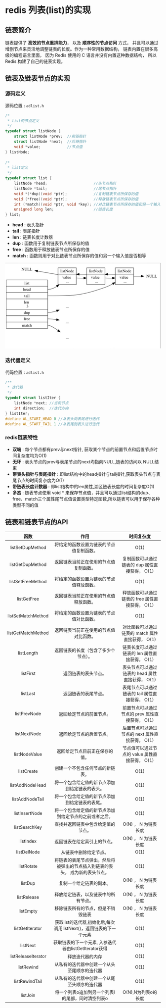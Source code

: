 # redis 列表(list)的实现

## 链表简介

链表提供了 **高效的节点重排能力**， 以及 **顺序性的节点访问** 方式， 并且可以通过增删节点来灵活地调整链表的长度。作为一种常用数据结构， 链表内置在很多高级的编程语言里面， 因为 Redis 使用的 C 语言并没有内置这种数据结构， 所以 Redis 构建了自己的链表实现。

## 链表及链表节点的实现

### 源码定义

源码位置 : `adlist.h`

```c
/*
 * list的节点定义
 */
typedef struct listNode {
    struct listNode *prev;  //前驱指针
    struct listNode *next;  //后继指针
    void *value;            //节点值
} listNode;

/*
 * list定义
 */
typedef struct list {
    listNode *head;                     //头节点指针
    listNode *tail;                     //尾节点指针
    void *(*dup)(void *ptr);            //复制链表节点所保存的值
    void (*free)(void *ptr);            //释放链表节点所保存的值
    int (*match)(void *ptr, void *key); //对比链表节点所保存的值和另一个输入值是否相等
    unsigned long len;                  //链表长度
} list;
```

- **head** : 表头指针
- **tail** : 表尾指针
- **len** : 链表长度计数器
- **dup** : 函数用于复制链表节点所保存的值
- **free** : 函数用于释放链表节点所保存的值
- **match** : 函数则用于对比链表节点所保存的值和另一个输入值是否相等

![由list和listNode构成的链表](/img/redis链表/由list和listNode构成的链表.png)


### 迭代器定义

代码位置 : `adlist.h`

```c
/**
 * 迭代器
 */
typedef struct listIter {
    listNode *next; //当前节点
    int direction;  //迭代方向
} listIter;
#define AL_START_HEAD 0 //从表头向表尾进行迭代
#define AL_START_TAIL 1 //从表尾到表头进行迭代
```

### redis链表特性

- **双端** : 每个节点都有prev与next指针, 获取某个节点的前置节点和后置节点时间复杂度均为O(1)
- **无环** : 表头节点的prev与表尾节点的next均指向NULL,链表的访问以 NULL结束
- **带表头指针与表尾指针** : 即list结构中的head指针与tail指针,获取表头节点与表尾节点的时间复杂度为O(1)
- **带链表长度计数器** : 即list结构中的len属性,湖区链表长度的时间复杂度O(1)
- **多态** : 链表节点使用 void * 来保存节点值，并且可以通过list结构的dup、free、match三个属性尾节点值设置类型特定函数,所以链表可以用于保存各种类型不同的值

## 链表和链表节点的API

函数 | 作用 | 时间复杂度
:-: | :-: | :-:
listSetDupMethod | 将给定的函数设置为链表的节点值复制函数。| O(1)
listGetDupMethod | 返回链表当前正在使用的节点值复制函数。	| 复制函数可以通过链表的 dup 属性直接获得， O(1)
listSetFreeMethod | 将给定的函数设置为链表的节点值释放函数。| O(1)
listGetFree	| 返回链表当前正在使用的节点值释放函数。	| 释放函数可以通过链表的 free 属性直接获得， O(1)
listSetMatchMethod | 将给定的函数设置为链表的节点值对比函数。	| O(1)
listGetMatchMethod | 返回链表当前正在使用的节点值对比函数。 | 对比函数可以通过链表的 match 属性直接获得， O(1)
listLength |返回链表的长度（包含了多少个节点）。| 链表长度可以通过链表的 len 属性直接获得， O(1)
listFirst | 返回链表的表头节点。	| 表头节点可以通过链表的 head 属性直接获得， O(1)
listLast|返回链表的表尾节点。|表尾节点可以通过链表的 tail 属性直接获得， O(1)
listPrevNode|返回给定节点的前置节点。| 前置节点可以通过节点的 prev 属性直接获得， O(1)
listNextNode | 返回给定节点的后置节点。 | 后置节点可以通过节点的 next 属性直接获得， O(1)
listNodeValue | 返回给定节点目前正在保存的值。 | 节点值可以通过节点的 value 属性直接获得， O(1)
listCreate | 创建一个不包含任何节点的新链表。 | O(1)
listAddNodeHead | 将一个包含给定值的新节点添加到给定链表的表头。 | O(1)
listAddNodeTail | 将一个包含给定值的新节点添加到给定链表的表尾。 | O(1)
listInsertNode | 将一个包含给定值的新节点添加到给定节点的之前或者之后。 | O(1)
listSearchKey | 查找并返回链表中包含给定值的节点。 | O(N) ， N 为链表长度
listIndex | 返回链表在给定索引上的节点。 | O(N) ， N 为链表长度
listDelNode | 从链表中删除给定节点。 | O(1)
listRotate | 将链表的表尾节点弹出，然后将被弹出的节点插入到链表的表头， 成为新的表头节点。 | O(1)
listDup | 复制一个给定链表的副本。 | O(N) ， N 为链表长度
listRelease | 释放给定链表，以及链表中的所有节点。 | O(N) ， N 为链表长度
listEmpty | 移除链表所有的节点，但是不销毁链表 | O(N) ， N 为链表长度
listGetIterator | 获取list的迭代器,初始化后,每次调用listNext()，返回链表的下一个元素 | O(1)
listNext | 获取链表的下一个元素, 入参迭代器由listGetIterator获得 | O(1)
listReleaseIterator | 释放迭代器的内存 | O(1)
listRewind | 从私有的迭代器中创建一个从头至尾顺序的迭代器 | O(1)
listRewindTail | 从私有的迭代器中创建一个从尾至头顺序的迭代器 | O(1)
listJoin | 将一个列表o追加到另一个列表l的尾部，同时清空列表o | O(N),N为列表o的长度


<link rel="stylesheet" href="https://cdn.jsdelivr.net/npm/gitalk@1/dist/gitalk.css">
<script src="https://cdn.jsdelivr.net/npm/gitalk@1/dist/gitalk.min.js"></script>
<div id="gitalk-container"></div>
<script>
var gitalk = new Gitalk({
  "clientID": "3e604fe69a5d3b9eec04",
  "clientSecret": "a220c4bd2b95f5f5ff70e7922f575c1e514dd986",
  "repo": "study-note",
  "owner": "go-developer",
  "admin": ["go-developer"],
  "id": "redis链表的原理及实现",      
  "distractionFreeMode": false  
});
gitalk.render("gitalk-container");
</script>
